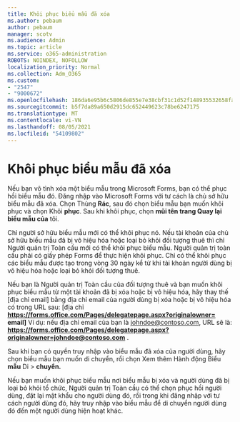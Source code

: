 ```yaml
---
title: Khôi phục biểu mẫu đã xóa
ms.author: pebaum
author: pebaum
manager: scotv
ms.audience: Admin
ms.topic: article
ms.service: o365-administration
ROBOTS: NOINDEX, NOFOLLOW
localization_priority: Normal
ms.collection: Adm_O365
ms.custom:
- "2547"
- "9000672"
ms.openlocfilehash: 186da6e95b6c5806de855e7e38cbf31c1d52f148935532658fae0cc3fe111f35
ms.sourcegitcommit: b5f7da89a650d2915dc652449623c78be6247175
ms.translationtype: MT
ms.contentlocale: vi-VN
ms.lasthandoff: 08/05/2021
ms.locfileid: "54109802"
---
```

# <a name="restore-a-deleted-form"></a>Khôi phục biểu mẫu đã xóa

Nếu bạn vô tình xóa một biểu mẫu trong Microsoft Forms, bạn có thể phục hồi biểu mẫu đó. Đăng nhập vào Microsoft Forms với tư cách là chủ sở hữu biểu mẫu đã xóa. Chọn Thùng **Rác**, sau đó chọn biểu mẫu bạn muốn khôi phục và chọn Khôi **phục**. Sau khi khôi phục, chọn **mũi tên trang Quay lại biểu mẫu của** tôi.

Chỉ người sở hữu biểu mẫu mới có thể khôi phục nó. Nếu tài khoản của chủ sở hữu biểu mẫu đã bị vô hiệu hóa hoặc loại bỏ khỏi đối tượng thuê thì chỉ Người quản trị Toàn cầu mới có thể khôi phục biểu mẫu. Người quản trị toàn cầu phải có giấy phép Forms để thực hiện khôi phục. Chỉ có thể khôi phục các biểu mẫu được tạo trong vòng 30 ngày kể từ khi tài khoản người dùng bị vô hiệu hóa hoặc loại bỏ khỏi đối tượng thuê.

Nếu bạn là Người quản trị Toàn cầu của đối tượng thuê và bạn muốn khôi phục biểu mẫu từ một tài khoản đã bị xóa hoặc bị vô hiệu hóa, hãy thay thế [địa chỉ email] bằng địa chỉ email của người dùng bị xóa hoặc bị vô hiệu hóa có trong URL sau: [địa chỉ **https://forms.office.com/Pages/delegatepage.aspx?originalowner= email]** Ví dụ: nếu địa chỉ email của bạn là johndoe@contoso.com, URL sẽ là: **https://forms.office.com/Pages/delegatepage.aspx?originalowner=johndoe@contoso.com** . 

Sau khi bạn có quyền truy nhập vào biểu mẫu đã xóa của người dùng, hãy chọn biểu mẫu bạn muốn di chuyển, rồi chọn Xem thêm Hành động Biểu **mẫu** Di  >  **chuyển.**

Nếu bạn muốn khôi phục biểu mẫu nơi biểu mẫu bị xóa và người dùng đã bị loại bỏ khỏi tổ chức, Người quản trị Toàn cầu có thể chọn phục hồi người dùng, đặt lại mật khẩu cho người dùng đó, rồi trong khi đăng nhập với tư cách người dùng đó, hãy truy nhập vào biểu mẫu để di chuyển người dùng đó đến một người dùng hiện hoạt khác. 